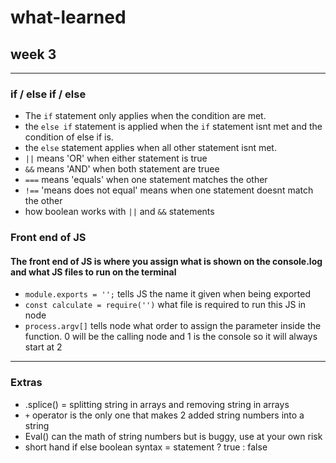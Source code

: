 # what-learned

## week 3
___


### if / else if / else
* The `if` statement only applies when the condition are met.
* the `else if` statement is applied when the `if` statement isnt met and the condition of else if is.
* the `else` statement applies when all other statement isnt met.
* `||` means 'OR' when either statement is true
* `&&` means 'AND' when both statement are truee
* `===` means 'equals' when one statement matches the other
* `!==` 'means does not equal' means when one statement doesnt match the other
* how boolean works with `||` and `&&` statements
  

### Front end of JS
  #### The front end of JS is where you assign what is shown on the console.log and what JS files to run on the terminal
  * `module.exports = '';` tells JS the name it given when being exported
  * `const calculate = require('')` what file is required to run this JS in node
  * `process.argv[]` tells node what order to assign the parameter inside the function. 0 will be the calling node and 1 is the console so it will always start at 2
  
  
  
___
  
### Extras
  * .splice() = splitting string in arrays and removing string in arrays
  * `+` operator is the only one that makes 2 added string numbers into a string
  * Eval() can the math of string numbers but is buggy, use at your own risk
  * short hand if else boolean syntax = statement ? true : false